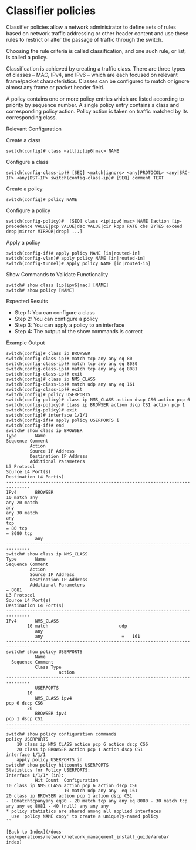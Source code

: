 # Classifier policies 

Classifier policies allow a network administrator to define sets of rules based on network traffic addressing or other header content and use these rules to restrict or alter the passage of traffic through the switch. 

Choosing the rule criteria is called classification, and one such rule, or list, is called a policy. 

Classification is achieved by creating a traffic class. There are three types of classes – MAC, IPv4, and IPv6 – which are each focused on relevant frame/packet characteristics. Classes can be configured to match or ignore almost any frame or packet header field. 

A policy contains one or more policy entries which are listed according to priority by sequence number. A single policy entry contains a class and corresponding policy action. Policy action is taken on traffic matched by its corresponding class. 

Relevant Configuration 

Create a class 

```
switch(config)# class <all|ip|ip6|mac> NAME
```

Configure a class 

```
switch(config-class-ip)# [SEQ] <match|ignore> <any|PROTOCOL> <any|SRC-IP> <any|DST-IP> switch(config-class-ip)# [SEQ] comment TEXT
```

Create a policy 

```
switch(config)# policy NAME
```

Configure a policy 

```
switch(config-policy)#  [SEQ] class <ip|ipv6|mac> NAME [action [ip-precedence VALUE|pcp VALUE|dsc VALUE|cir kbps RATE cbs BYTES exceed drop|mirror MIRROR|drop] ...]
```

Apply a policy 

```
switch(config-if)# apply policy NAME [in|routed-in]
switch(config-vlan)# apply policy NAME [in|routed-in]
switch(config-tunnel)# apply policy NAME [in|routed-in]
```

Show Commands to Validate Functionality 

```
switch# show class [ip|ipv6|mac] [NAME]
switch# show policy [NAME]
```

Expected Results
 
* Step 1: You can configure a class
* Step 2: You can configure a policy
* Step 3: You can apply a policy to an interface
* Step 4: The output of the show commands is correct  

Example Output 

```
switch(config)# class ip BROWSER
switch(config-class-ip)# match tcp any any eq 80
switch(config-class-ip)# match tcp any any eq 8080
switch(config-class-ip)# match tcp any any eq 8081
switch(config-class-ip)# exit
switch(config)# class ip NMS_CLASS
switch(config-class-ip)# match udp any any eq 161
switch(config-class-ip)# exit
switch(config)# policy USERPORTS
switch(config-policy)# class ip NMS_CLASS action dscp CS6 action pcp 6
switch(config-policy)# class ip BROWSER action dscp CS1 action pcp 1
switch(config-policy)# exit
switch(config)# interface 1/1/1
switch(config-if)# apply policy USERPORTS i
switch(config-if)# end
switch# show class ip BROWSER
Type       Name
Sequence Comment
         Action
         Source IP Address
         Destination IP Address
         Additional Parameters
L3 Protocol
Source L4 Port(s)
Destination L4 Port(s)
-------------------------------------------------------------------------------
IPv4       BROWSER
10 match any 
any 20 match 
any 
any 30 match 
any 
tcp 
= 80 tcp 
= 8080 tcp 
           any
-------------------------------------------------------------------------------
switch# show class ip NMS_CLASS
Type       Name
Sequence Comment
         Action
         Source IP Address
         Destination IP Address
         Additional Parameters
= 8081 
L3 Protocol
Source L4 Port(s)
Destination L4 Port(s)
-------------------------------------------------------------------------------
IPv4       NMS_CLASS
        10 match                           udp
           any
           any                              =   161
-------------------------------------------------------------------------------
switch# show policy USERPORTS
           Name
  Sequence Comment
           Class Type
                    action 
-------------------------------------------------------------------------------
           USERPORTS
        10
           NMS_CLASS ipv4
pcp 6 dscp CS6 
        20
           BROWSER ipv4
pcp 1 dscp CS1 
-------------------------------------------------------------------------------
switch# show policy configuration commands
policy USERPORTS
    10 class ip NMS_CLASS action pcp 6 action dscp CS6
    20 class ip BROWSER action pcp 1 action dscp CS1
interface 1/1/1
    apply policy USERPORTS in
switch# show policy hitcounts USERPORTS
Statistics for Policy USERPORTS:
Interface 1/1/1* (in):
           Hit Count  Configuration
10 class ip NMS_CLASS action pcp 6 action dscp CS6
                   -  10 match udp any any  eq 161
20 class ip BROWSER action pcp 1 action dscp CS1
- 10matchtcpanyany eq80 - 20 match tcp any any eq 8080 - 30 match tcp any any eq 8081 - 40 (null) any any any 
* policy statistics are shared among all applied interfaces
  use 'policy NAME copy' to create a uniquely-named policy
``

[Back to Index](/docs-csm/operations/network/network_management_install_guide/aruba/
index)